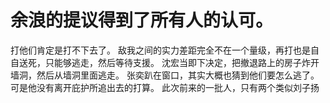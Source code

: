# 余浪的提议得到了所有人的认可。
打他们肯定是打不下去了。
敌我之间的实力差距完全不在一个量级，再打也是自自送死，只能够逃走，然后等待支援。
沈宏当即下决定，把撤退路上的房子炸开墙洞，然后从墙洞里面逃走。
张奕趴在窗口，其实大概也猜到他们要怎么逃了。
可是他没有离开庇护所追出去的打算。
此次前来的一批人，只有两个类似刘子扬

